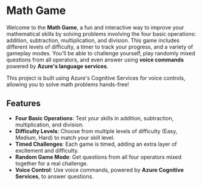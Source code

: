 # Math Game

Welcome to the **Math Game**, a fun and interactive way to improve your mathematical skills by solving problems involving the four basic operations: addition, subtraction, multiplication, and division. This game includes different levels of difficulty, a timer to track your progress, and a variety of gameplay modes. You'll be able to challenge yourself, play randomly mixed questions from all operators, and even answer using **voice commands** powered by **Azure's language services**.

This project is built using Azure's Cognitive Services for voice controls, allowing you to solve math problems hands-free!

## Features

- **Four Basic Operations**: Test your skills in addition, subtraction, multiplication, and division.
- **Difficulty Levels**: Choose from multiple levels of difficulty (Easy, Medium, Hard) to match your skill level.
- **Timed Challenges**: Each game is timed, adding an extra layer of excitement and difficulty.
- **Random Game Mode**: Get questions from all four operators mixed together for a real challenge.
- **Voice Control**: Use voice commands, powered by **Azure Cognitive Services**, to answer questions.